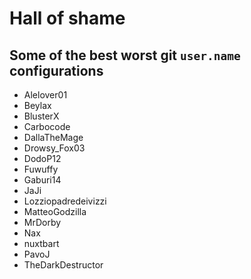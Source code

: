 # Hall of shame

## Some of the best worst git `user.name` configurations

* Alelover01
* Beylax
* BlusterX
* Carbocode
* DallaTheMage
* Drowsy_Fox03
* DodoP12
* Fuwuffy
* Gaburi14
* JaJi
* Lozziopadredeivizzi
* MatteoGodzilla
* MrDorby
* Nax
* nuxtbart
* PavoJ
* TheDarkDestructor
